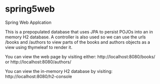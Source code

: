 # spring5web
Spring Web Applcation

This is a prepopulated database that uses JPA to persist POJOs into an in memory H2 database. A controller is also used so we can use the urls /books and /authors to view parts of the books and authors objects as a view using thymeleaf to render it.

You can view the web page by visiting either:
http://localhost:8080/books/ or http://localhost:8080/authors/

You can view the in-memory H2 database by visiting:
http://localhost:8080/h2-console
